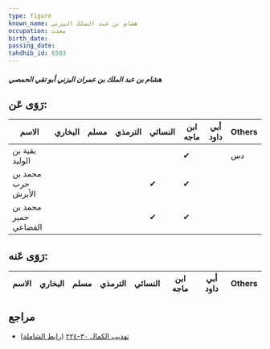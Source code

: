 ```yaml
---
type: figure
known_name: هشام بن عبد الملك اليزني
occupation: محدث
birth_date:
passing_date:
tahdhib_id: 6583
---
```

##### هشام بن عبد الملك بن عمران اليزني أبو تقي الحمصي

## رَوَى عَن:
| الاسم                | البخاري | مسلم | الترمذي | النسائي | ابن ماجه | أبي داود | Others |
| -------------------- | ------- | ---- | ------- | ------- | -------- | -------- | ------ |
| بقية بن الوليد       |         |      |         |         | ✔        |          | دس     |
| محمد بن حرب الأبرش   |         |      |         | ✔       | ✔        |          |        |
| محمد بن حمير القضاعي |         |      |         | ✔       | ✔        |          |        |
## رَوَى عَنه:
| الاسم | البخاري | مسلم | الترمذي | النسائي | ابن ماجه | أبي داود | Others |
| ----- | ------- | ---- | ------- | ------- | -------- | -------- | ------ |
## مراجع
- [تهذيب الكمال ٣٠-٢٢٤](obsidian://open?vault=Tahdhib-al-Kamal&file=Figures/٦٥٨٣-هشام%20بن%20عبد%20الملك%20بن%20عمران%20اليزني%20أبو%20تقي%20الحمصي) ([رابط الشاملة](https://shamela.ws/book/3722/16290))